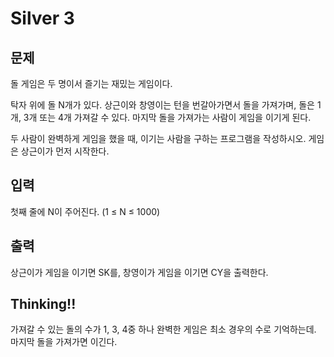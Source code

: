 # Silver 3

## 문제
돌 게임은 두 명이서 즐기는 재밌는 게임이다.

탁자 위에 돌 N개가 있다. 상근이와 창영이는 턴을 번갈아가면서 돌을 가져가며, 돌은 1개, 3개 또는 4개 가져갈 수 있다. 마지막 돌을 가져가는 사람이 게임을 이기게 된다.

두 사람이 완벽하게 게임을 했을 때, 이기는 사람을 구하는 프로그램을 작성하시오. 게임은 상근이가 먼저 시작한다.

## 입력
첫째 줄에 N이 주어진다. (1 ≤ N ≤ 1000)

## 출력
상근이가 게임을 이기면 SK를, 창영이가 게임을 이기면 CY을 출력한다.

## Thinking!!
가져갈 수 있는 돌의 수가 1, 3, 4중 하나
완벽한 게임은 최소 경우의 수로 기억하는데.
마지막 돌을 가져가면 이긴다.

